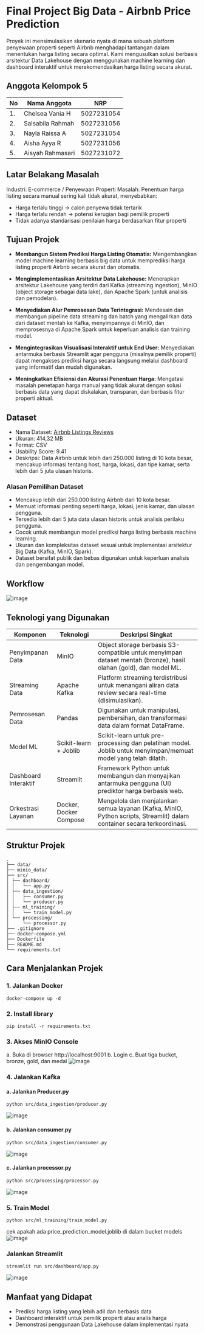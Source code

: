 # Final Project Big Data - Airbnb Price Prediction
Proyek ini mensimulasikan skenario nyata di mana sebuah platform penyewaan properti seperti Airbnb menghadapi tantangan dalam menentukan harga listing secara optimal. Kami mengusulkan solusi berbasis arsitektur Data Lakehouse dengan menggunakan machine learning dan dashboard interaktif untuk merekomendasikan harga listing secara akurat.

## Anggota Kelompok 5

| No | Nama Anggota        | NRP           |
|----|---------------------|---------------|
| 1. | Chelsea Vania H     | 5027231054    |
| 2. | Salsabila Rahmah    | 5027231056    | 
| 3. | Nayla Raissa A      | 5027231054    |
| 4. | Aisha Ayya R        | 5027231056    | 
| 5. | Aisyah Rahmasari    | 5027231072    |


## Latar Belakang Masalah
Industri: E-commerce / Penyewaan Properti
Masalah: Penentuan harga listing secara manual sering kali tidak akurat, menyebabkan:
- Harga terlalu tinggi → calon penyewa tidak tertarik
- Harga terlalu rendah → potensi kerugian bagi pemilik properti
- Tidak adanya standarisasi penilaian harga berdasarkan fitur properti

## Tujuan Projek
- **Membangun Sistem Prediksi Harga Listing Otomatis:**
Mengembangkan model machine learning berbasis big data untuk memprediksi harga listing properti Airbnb secara akurat dan otomatis.

- **Mengimplementasikan Arsitektur Data Lakehouse:**
Menerapkan arsitektur Lakehouse yang terdiri dari Kafka (streaming ingestion), MinIO (object storage sebagai data lake), dan Apache Spark (untuk analisis dan pemodelan).

- **Menyediakan Alur Pemrosesan Data Terintegrasi:**
Mendesain dan membangun pipeline data streaming dan batch yang mengalirkan data dari dataset mentah ke Kafka, menyimpannya di MinIO, dan memprosesnya di Apache Spark untuk keperluan analisis dan training model.

- **Mengintegrasikan Visualisasi Interaktif untuk End User:**
Menyediakan antarmuka berbasis Streamlit agar pengguna (misalnya pemilik properti) dapat mengakses prediksi harga secara langsung melalui dashboard yang informatif dan mudah digunakan.

- **Meningkatkan Efisiensi dan Akurasi Penentuan Harga:**
Mengatasi masalah penetapan harga manual yang tidak akurat dengan solusi berbasis data yang dapat diskalakan, transparan, dan berbasis fitur properti aktual.


## Dataset
- Nama Dataset: [Airbnb Listings Reviews](https://www.kaggle.com/datasets/mysarahmadbhat/airbnb-listings-reviews)
- Ukuran: 414,32 MB
- Format: CSV
- Usability Score: 9.41
- Deskripsi: Data Airbnb untuk lebih dari 250.000 listing di 10 kota besar, mencakup informasi tentang host, harga, lokasi, dan tipe kamar, serta lebih dari 5 juta ulasan historis.


### Alasan Pemilihan Dataset
- Mencakup lebih dari 250.000 listing Airbnb dari 10 kota besar.
- Memuat informasi penting seperti harga, lokasi, jenis kamar, dan ulasan pengguna.
- Tersedia lebih dari 5 juta data ulasan historis untuk analisis perilaku pengguna.
- Cocok untuk membangun model prediksi harga listing berbasis machine learning.
- Ukuran dan kompleksitas dataset sesuai untuk implementasi arsitektur Big Data (Kafka, MinIO, Spark).
- Dataset bersifat publik dan bebas digunakan untuk keperluan analisis dan pengembangan model.


## Workflow
![image](https://github.com/user-attachments/assets/110265cc-0681-4001-884c-750da6afba18)


## Teknologi yang Digunakan

| **Komponen**            | **Teknologi**               | **Deskripsi Singkat**                                                                                                  |
| ------------------- | ----------------------- | ------------------------------------------------------------------------------------------------------------------ |
| Penyimpanan Data    | MinIO                   | Object storage berbasis S3-compatible untuk menyimpan dataset mentah (bronze), hasil olahan (gold), dan model ML. |
| Streaming Data      | Apache Kafka            | Platform streaming terdistribusi untuk menangani aliran data review secara real-time (disimulasikan).              |
| Pemrosesan Data     | Pandas                  | Digunakan untuk manipulasi, pembersihan, dan transformasi data dalam format DataFrame.                           |
| Model ML            | Scikit-learn + Joblib   | Scikit-learn untuk pre-processing dan pelatihan model. Joblib untuk menyimpan/memuat model yang telah dilatih.     |
| Dashboard Interaktif | Streamlit               | Framework Python untuk membangun dan menyajikan antarmuka pengguna (UI) prediktor harga berbasis web.              |
| Orkestrasi Layanan  | Docker, Docker Compose  | Mengelola dan menjalankan semua layanan (Kafka, MinIO, Python scripts, Streamlit) dalam container secara terkoordinasi. |

## Struktur Projek
```
.
├── data/
├── minio_data/ 
├── src/ 
│ ├── dashboard/
│ │   └── app.py
│ ├── data_ingestion/ 
│ │   ├── consumer.py 
│ │   └── producer.py 
│ ├── ml_training/
│ │   └── train_model.py
│ └── processing/ 
│     └── processor.py 
├── .gitignore 
├── docker-compose.yml
├── Dockerfile
├── README.md 
└── requirements.txt
```

## Cara Menjalankan Projek

### 1. Jalankan Docker
```
docker-compose up -d
```

### 2. Install library
```
pip install -r requirements.txt
```

### 3. Akses MinIO Console 
a. Buka di browser http://localhost:9001
b. Login 
c. Buat tiga bucket, bronze, gold, dan medal
![image](https://github.com/user-attachments/assets/0ceba1a2-0392-4a22-b9c0-094af7734325)


### 4. Jalankan Kafka
#### a. Jalankan Producer.py
```
python src/data_ingestion/producer.py
```
![image](https://github.com/user-attachments/assets/87da4b51-19e9-45c1-8e26-7a7f20285d0e)

#### b. Jalankan consumer.py
```
python src/data_ingestion/consumer.py
```
![image](https://github.com/user-attachments/assets/747325ae-32fa-4dea-aef4-c958f861de8f)

#### c. Jalankan processor.py
```
python src/processing/processor.py
```
![image](https://github.com/user-attachments/assets/8ae7adf6-13d6-4aad-a683-d93cddf956f3)


### 5. Train Model
```
python src/ml_training/train_model.py
```
cek apakah ada price_prediction_model.joblib di dalam bucket models
![image](https://github.com/user-attachments/assets/2e714201-a225-4c25-9d16-a65a20383742)


### Jalankan Streamlit
```
streamlit run src/dashboard/app.py 
```
![image](https://github.com/user-attachments/assets/c917fd56-0811-44c0-ba4b-daeaf0e95d45)


## Manfaat yang Didapat
- Prediksi harga listing yang lebih adil dan berbasis data
- Dashboard interaktif untuk pemilik properti atau analis harga
- Demonstrasi penggunaan Data Lakehouse dalam implementasi nyata
